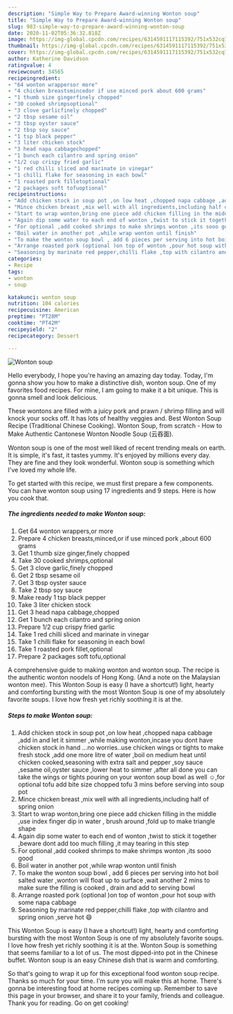 ```yaml
---
description: "Simple Way to Prepare Award-winning Wonton soup"
title: "Simple Way to Prepare Award-winning Wonton soup"
slug: 983-simple-way-to-prepare-award-winning-wonton-soup
date: 2020-11-02T05:36:32.818Z
image: https://img-global.cpcdn.com/recipes/6314591117115392/751x532cq70/wonton-soup-recipe-main-photo.jpg
thumbnail: https://img-global.cpcdn.com/recipes/6314591117115392/751x532cq70/wonton-soup-recipe-main-photo.jpg
cover: https://img-global.cpcdn.com/recipes/6314591117115392/751x532cq70/wonton-soup-recipe-main-photo.jpg
author: Katherine Davidson
ratingvalue: 4
reviewcount: 34565
recipeingredient:
- "64 wonton wrappersor more"
- "4 chicken breastsmincedor if use minced pork about 600 grams"
- "1 thumb size gingerfinely chopped"
- "30 cooked shrimpsoptional"
- "3 clove garlicfinely chopped"
- "2 tbsp sesame oil"
- "3 tbsp oyster sauce"
- "2 tbsp soy sauce"
- "1 tsp black pepper"
- "3 liter chicken stock"
- "3 head napa cabbagechopped"
- "1 bunch each cilantro and spring onion"
- "1/2 cup crispy fried garlic"
- "1 red chilli sliced and marinate in vinegar"
- "1 chilli flake for seasoning in each bowl"
- "1 roasted pork filletoptional"
- "2 packages soft tofuoptional"
recipeinstructions:
- "Add chicken stock in soup pot ,on low heat ,chopped napa cabbage ,add in and let it simmer ,while making wonton,incase you dont have chicken stock in hand ...no worries..use chicken wings or tights to make fresh stock ,add one more litre of water ,boil on medium heat until chicken cooked,seasoning with extra salt and pepper ,soy sauce ,sesame oil,oyster sauce ,lower heat to simmer ,after all done you can take the wings or tights pouring on your wonton soup bowl as well ☺,for optional tofu add bite size chopped tofu 3 mins before serving into soup  pot"
- "Mince chicken breast ,mix well with all ingredients,including half of spring onion"
- "Start to wrap wonton,bring one piece add chicken filling in the middle ,use index finger dip in water , brush around ,fold up to make triangle shape"
- "Again dip some water to each end of wonton ,twist to stick it together ,beware dont add too much filling ,it may tearing in this step"
- "For optional ,add cooked shrimps to make shrimps wonton ,its sooo good"
- "Boil water in another pot ,while wrap wonton until finish"
- "To make the wonton soup bowl , add 6 pieces per serving into hot boil salted water ,wonton will float up to surface ,wait another 2 mins to make sure the filling is cooked , drain and add to serving bowl"
- "Arrange roasted pork (optional )on top of wonton ,pour hot soup with some napa cabbage"
- "Seasoning by marinate red pepper,chilli flake ,top with cilantro and spring onion ,serve hot 😄"
categories:
- Recipe
tags:
- wonton
- soup

katakunci: wonton soup 
nutrition: 104 calories
recipecuisine: American
preptime: "PT28M"
cooktime: "PT42M"
recipeyield: "2"
recipecategory: Dessert

---
```



![Wonton soup](https://img-global.cpcdn.com/recipes/6314591117115392/751x532cq70/wonton-soup-recipe-main-photo.jpg)

Hello everybody, I hope you're having an amazing day today. Today, I'm gonna show you how to make a distinctive dish, wonton soup. One of my favorites food recipes. For mine, I am going to make it a bit unique. This is gonna smell and look delicious.

These wontons are filled with a juicy pork and prawn / shrimp filling and will knock your socks off. It has lots of healthy veggies and. Best Wonton Soup Recipe (Traditional Chinese Cooking). Wonton Soup, from scratch - How to Make Authentic Cantonese Wonton Noodle Soup (云吞面).

Wonton soup is one of the most well liked of recent trending meals on earth. It is simple, it's fast, it tastes yummy. It's enjoyed by millions every day. They are fine and they look wonderful. Wonton soup is something which I've loved my whole life.


To get started with this recipe, we must first prepare a few components. You can have wonton soup using 17 ingredients and 9 steps. Here is how you cook that.

<!--inarticleads1-->

##### The ingredients needed to make Wonton soup:

1. Get 64 wonton wrappers,or more
1. Prepare 4 chicken breasts,minced,or if use minced pork ,about 600 grams
1. Get 1 thumb size ginger,finely chopped
1. Take 30 cooked shrimps,optional
1. Get 3 clove garlic,finely chopped
1. Get 2 tbsp sesame oil
1. Get 3 tbsp oyster sauce
1. Take 2 tbsp soy sauce
1. Make ready 1 tsp black pepper
1. Take 3 liter chicken stock
1. Get 3 head napa cabbage,chopped
1. Get 1 bunch each cilantro and spring onion
1. Prepare 1/2 cup crispy fried garlic
1. Take 1 red chilli sliced and marinate in vinegar
1. Take 1 chilli flake for seasoning in each bowl
1. Take 1 roasted pork fillet,optional
1. Prepare 2 packages soft tofu,optional


A comprehensive guide to making wonton and wonton soup. The recipe is the authentic wonton noodels of Hong Kong. (And a note on the Malaysian wonton mee). This Wonton Soup is easy (I have a shortcut!) light, hearty and comforting bursting with the most Wonton Soup is one of my absolutely favorite soups. I love how fresh yet richly soothing it is at the. 

<!--inarticleads2-->

##### Steps to make Wonton soup:

1. Add chicken stock in soup pot ,on low heat ,chopped napa cabbage ,add in and let it simmer ,while making wonton,incase you dont have chicken stock in hand ...no worries..use chicken wings or tights to make fresh stock ,add one more litre of water ,boil on medium heat until chicken cooked,seasoning with extra salt and pepper ,soy sauce ,sesame oil,oyster sauce ,lower heat to simmer ,after all done you can take the wings or tights pouring on your wonton soup bowl as well ☺,for optional tofu add bite size chopped tofu 3 mins before serving into soup  pot
1. Mince chicken breast ,mix well with all ingredients,including half of spring onion
1. Start to wrap wonton,bring one piece add chicken filling in the middle ,use index finger dip in water , brush around ,fold up to make triangle shape
1. Again dip some water to each end of wonton ,twist to stick it together ,beware dont add too much filling ,it may tearing in this step
1. For optional ,add cooked shrimps to make shrimps wonton ,its sooo good
1. Boil water in another pot ,while wrap wonton until finish
1. To make the wonton soup bowl , add 6 pieces per serving into hot boil salted water ,wonton will float up to surface ,wait another 2 mins to make sure the filling is cooked , drain and add to serving bowl
1. Arrange roasted pork (optional )on top of wonton ,pour hot soup with some napa cabbage
1. Seasoning by marinate red pepper,chilli flake ,top with cilantro and spring onion ,serve hot 😄


This Wonton Soup is easy (I have a shortcut!) light, hearty and comforting bursting with the most Wonton Soup is one of my absolutely favorite soups. I love how fresh yet richly soothing it is at the. Wonton Soup is something that seems familiar to a lot of us. The most dipped-into pot in the Chinese buffet. Wonton soup is an easy Chinese dish that is warm and comforting. 

So that's going to wrap it up for this exceptional food wonton soup recipe. Thanks so much for your time. I'm sure you will make this at home. There's gonna be interesting food at home recipes coming up. Remember to save this page in your browser, and share it to your family, friends and colleague. Thank you for reading. Go on get cooking!
